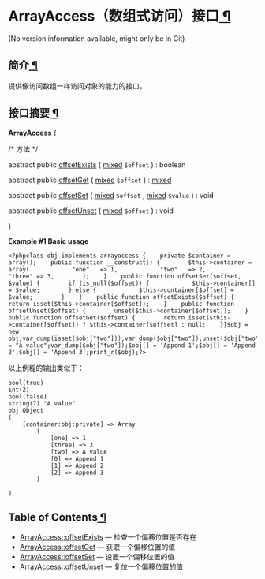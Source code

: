 # ArrayAccess（数组式访问）接口[ ¶](http://php.net/manual/zh/class.arrayaccess.php#class.arrayaccess)

(No version information available, might only be in Git)

## 简介[ ¶](http://php.net/manual/zh/class.arrayaccess.php#arrayaccess.intro)

提供像访问数组一样访问对象的能力的接口。

## 接口摘要[ ¶](http://php.net/manual/zh/class.arrayaccess.php#arrayaccess.synopsis)



**ArrayAccess** {

/* 方法 */

abstract public [offsetExists](http://php.net/manual/zh/arrayaccess.offsetexists.php) ( [mixed](http://php.net/manual/zh/language.pseudo-types.php#language.types.mixed) `$offset` ) : boolean

abstract public [offsetGet](http://php.net/manual/zh/arrayaccess.offsetget.php) ( [mixed](http://php.net/manual/zh/language.pseudo-types.php#language.types.mixed) `$offset` ) : [mixed](http://php.net/manual/zh/language.pseudo-types.php#language.types.mixed)

abstract public [offsetSet](http://php.net/manual/zh/arrayaccess.offsetset.php) ( [mixed](http://php.net/manual/zh/language.pseudo-types.php#language.types.mixed) `$offset` , [mixed](http://php.net/manual/zh/language.pseudo-types.php#language.types.mixed) `$value` ) : void

abstract public [offsetUnset](http://php.net/manual/zh/arrayaccess.offsetunset.php) ( [mixed](http://php.net/manual/zh/language.pseudo-types.php#language.types.mixed) `$offset` ) : void

}

**Example #1 Basic usage**

```
<?phpclass obj implements arrayaccess {    private $container = array();    public function __construct() {        $this->container = array(            "one"   => 1,            "two"   => 2,            "three" => 3,        );    }    public function offsetSet($offset, $value) {        if (is_null($offset)) {            $this->container[] = $value;        } else {            $this->container[$offset] = $value;        }    }    public function offsetExists($offset) {        return isset($this->container[$offset]);    }    public function offsetUnset($offset) {        unset($this->container[$offset]);    }    public function offsetGet($offset) {        return isset($this->container[$offset]) ? $this->container[$offset] : null;    }}$obj = new obj;var_dump(isset($obj["two"]));var_dump($obj["two"]);unset($obj["two"]);var_dump(isset($obj["two"]));$obj["two"] = "A value";var_dump($obj["two"]);$obj[] = 'Append 1';$obj[] = 'Append 2';$obj[] = 'Append 3';print_r($obj);?>
```

以上例程的输出类似于：

```
bool(true)
int(2)
bool(false)
string(7) "A value"
obj Object
(
    [container:obj:private] => Array
        (
            [one] => 1
            [three] => 3
            [two] => A value
            [0] => Append 1
            [1] => Append 2
            [2] => Append 3
        )

)
```

## Table of Contents[ ¶](http://php.net/manual/zh/class.arrayaccess.php#class.arrayaccess)

- [ArrayAccess::offsetExists](http://php.net/manual/zh/arrayaccess.offsetexists.php) — 检查一个偏移位置是否存在
- [ArrayAccess::offsetGet](http://php.net/manual/zh/arrayaccess.offsetget.php) — 获取一个偏移位置的值
- [ArrayAccess::offsetSet](http://php.net/manual/zh/arrayaccess.offsetset.php) — 设置一个偏移位置的值
- [ArrayAccess::offsetUnset](http://php.net/manual/zh/arrayaccess.offsetunset.php) — 复位一个偏移位置的值